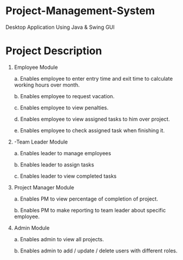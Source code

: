 # Project-Management-System
Desktop Application Using Java &amp; Swing GUI


# Project Description
1. Employee Module

     a. Enables employee to enter entry time and exit time to calculate working hours
      over month.

    b. Enables employee to request vacation.

    c. Enables employee to view penalties.

    d. Enables employee to view assigned tasks to him over project.

    e. Enables employee to check assigned task when finishing it. 
  

2. -Team Leader Module 
 
 
      a. Enables leader to manage employees

      b. Enables leader to assign tasks

      c. Enables leader to view completed tasks 
  

3. Project Manager Module 

    a. Enables PM to view percentage of completion of project.
    
    b. Enables PM to make reporting to team leader about specific employee.
    
  
4. Admin Module 

    a. Enables admin to view all projects.

    b. Enables admin to add / update / delete users with different roles.
  


